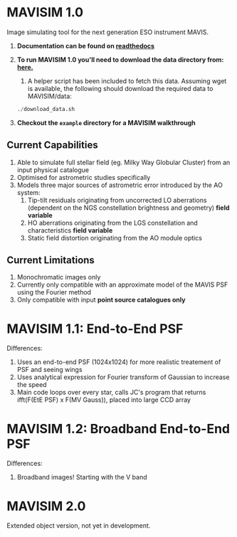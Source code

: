# MAVISIM 1.0
Image simulating tool for the next generation ESO instrument MAVIS. 

1. <b>Documentation can be found on <a href="https://mavisim.readthedocs.io/en/latest/" target="_blank"> readthedocs</a></b>

2. <b>To run MAVISIM 1.0 you'll need to download the data directory from: <a href="http://www.mso.anu.edu.au/~montys/MAVISIM1/" target="_blank"> here.</a></b>
    1. A helper script has been included to fetch this data. Assuming wget is available, the following should download the required data to MAVISIM/data:
    ```python
    ./download_data.sh
    ```

3. **Checkout the `example` directory for a MAVISIM walkthrough**

## Current Capabilities
1. Able to simulate full stellar field (eg. Milky Way Globular Cluster) from an input physical catalogue
2. Optimised for astrometric studies specifically
3. Models three major sources of astrometric error introduced by the AO system:
    1. Tip-tilt residuals originating from uncorrected LO aberrations (dependent on the NGS constellation brightness and geometry) **field variable**
    2. HO aberrations originating from the LGS constellation and characteristics **field variable**
    3. Static field distortion originating from the AO module optics

## Current Limitations
1. Monochromatic images only
2. Currently only compatible with an approximate model of the MAVIS PSF using the Fourier method
3. Only compatible with input **point source catalogues only**

# MAVISIM 1.1: End-to-End PSF
Differences:
1. Uses an end-to-end PSF (1024x1024) for more realistic treatement of PSF and seeing wings
2. Uses analytical expression for Fourier transform of Gaussian to increase the speed
3. Main code loops over every star, calls JC's program that returns ifft(F(EtE PSF) x F(MV Gauss)), placed into large CCD array

# MAVISIM 1.2: Broadband End-to-End PSF
Differences:
1. Broadband images! Starting with the V band

# MAVISIM 2.0
Extended object version, not yet in development.
